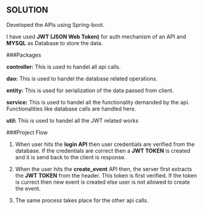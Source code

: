 ## SOLUTION

Developed the APIs using Spring-boot. 

I have used **JWT (JSON Web Token)** for auth mechanism 
of an API and  **MYSQL** as Database to store the data. 


###Packages

**controller:** This is used to handel all api calls.

**dao:** This is used to handel the database related operations.

**entity:** This is used for serialization of the data passed from
client.

**service:** This is used to handel all the functionality 
demanded by the api. Functionalities like database calls 
are handled here.

**util:** This is used to handel all the JWT related works

###Project Flow 

1. When user hits the **login API** then user credentials are
verified from the database. If the credentials are 
correct then a **JWT TOKEN** is created and it is send
back to the client is response.

2. When the user hits the **create_event** API then, the
server first extracts the **JWT TOKEN** from the header. 
This token is first verified. If the token is currect then
new event is created else user is not allowed to create the
event.

3. The same process takes place for the other api calls.



